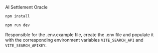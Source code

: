 AI Settlement Oracle

```zsh
npm install

npm run dev
```

Responsible for the .env.example file, create the .env file and populate it with the corresponding environment variables `VITE_SEARCH_API` and `VITE_SEARCH_APIKEY`.

